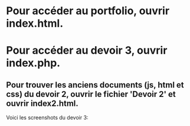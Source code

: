 # Pour accéder au portfolio, ouvrir index.html.


# Pour accéder au devoir 3, ouvrir index.php.


## Pour trouver les anciens documents (js, html et css) du devoir 2, ouvrir le fichier 'Devoir 2' et ouvrir index2.html.


Voici les screenshots du devoir 3:
